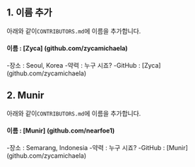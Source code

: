 ## 1. 이름 추가
아래와 같이`CONTRIBUTORS.md`에 이름을 추가합니다.
#### 이름 : [Zyca] (github.com/zycamichaela)
-장소 : Seoul, Korea
-약력 : 누구 시죠?
-GitHub : [Zyca] (github.com/zycamichaela)

## 2. Munir
아래와 같이`CONTRIBUTORS.md`에 이름을 추가합니다.
#### 이름 : [Munir] (github.com/nearfoe1)
-장소 : Semarang, Indonesia
-약력 : 누구 시죠?
-GitHub : [Munir] (github.com/zycamichaela)